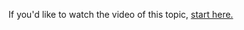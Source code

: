 If you'd like to watch the video of this topic,
<a href="resources/videoviewer/video.html?id=180438278" target="videoviewer">start here.</a>
